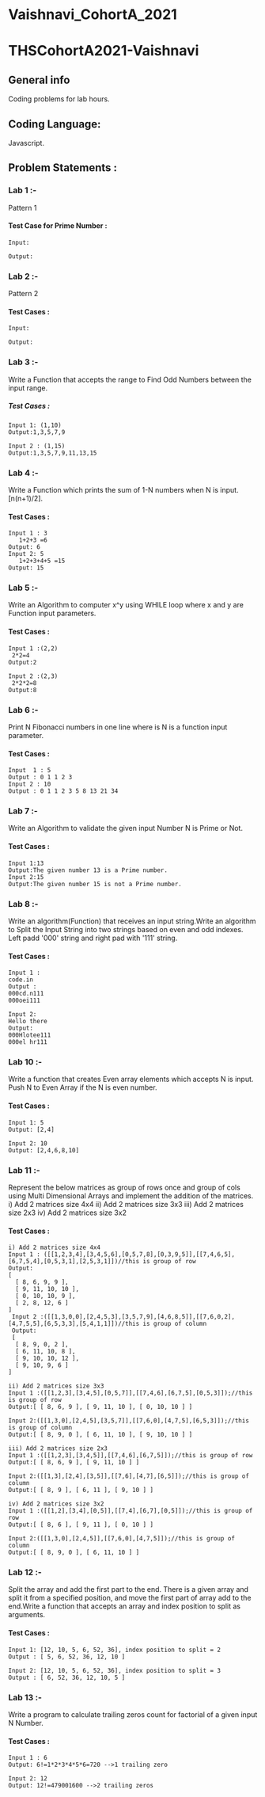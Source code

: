 
# Vaishnavi_CohortA_2021
# THSCohortA2021-Vaishnavi
## General info
Coding problems for lab hours.
## Coding Language:
Javascript.
## Problem Statements :
### Lab 1 :-
Pattern 1
#### Test Case for Prime Number :
```
Input:
  
Output:

```
### Lab 2 :-
Pattern 2
#### Test Cases :
```
Input:

Output:

```
### Lab 3 :-
Write a Function that accepts the range to Find Odd Numbers between the input range.
##### Test Cases :
```
Input 1: (1,10)
Output:1,3,5,7,9

Input 2 : (1,15)
Output:1,3,5,7,9,11,13,15

```
### Lab 4 :-
Write a Function which prints the sum of 1-N numbers when N is input.[n(n+1)/2].
#### Test Cases :
```
Input 1 : 3
   1+2+3 =6
Output: 6
Input 2: 5
   1+2+3+4+5 =15
Output: 15
```

### Lab 5 :-
Write an Algorithm to computer x^y using WHILE loop where x and y are Function input parameters.

#### Test Cases :
```
Input 1 :(2,2)
 2*2=4
Output:2

Input 2 :(2,3)
 2*2*2=8
Output:8

```

### Lab 6 :-
Print N Fibonacci numbers in one line where is N is a function input parameter.
#### Test Cases :
```
Input  1 : 5
Output : 0 1 1 2 3  
Input 2 : 10
Output : 0 1 1 2 3 5 8 13 21 34 

 ```

### Lab 7 :-
Write an Algorithm to validate the given input Number N is Prime or Not. 
#### Test Cases :
```
Input 1:13
Output:The given number 13 is a Prime number.
Input 2:15
Output:The given number 15 is not a Prime number.
```

### Lab 8 :-
Write an algorithm(Function) that receives an input string.Write an algorithm to Split the Input String into two strings based on even and odd indexes. Left padd '000' string and right pad with '111' string.

#### Test Cases :
```
Input 1 :
code.in
Output :
000cd.n111
000oei111

Input 2:
Hello there
Output:
000Hlotee111
000el hr111
```

### Lab 10 :-
Write a function that creates Even array elements which accepts N is input. Push N to Even Array if the N is even number.
#### Test Cases :
```
Input 1: 5 
Output: [2,4] 

Input 2: 10
Output: [2,4,6,8,10] 

```
### Lab 11 :- 
Represent the below matrices as group of rows once and group of cols using Multi Dimensional Arrays and implement the addition of the matrices.
    i) Add 2 matrices size 4x4
   ii) Add 2 matrices size 3x3
  iii) Add 2 matrices size 2x3
   iv) Add 2 matrices size 3x2
#### Test Cases :
```
i) Add 2 matrices size 4x4
Input 1 : ([[1,2,3,4],[3,4,5,6],[0,5,7,8],[0,3,9,5]],[[7,4,6,5],[6,7,5,4],[0,5,3,1],[2,5,3,1]])//this is group of row
Output:
[
  [ 8, 6, 9, 9 ],
  [ 9, 11, 10, 10 ],
  [ 0, 10, 10, 9 ],
  [ 2, 8, 12, 6 ]
]
 Input 2 :([[1,3,0,0],[2,4,5,3],[3,5,7,9],[4,6,8,5]],[[7,6,0,2],[4,7,5,5],[6,5,3,3],[5,4,1,1]])//this is group of column
 Output:
 [
  [ 8, 9, 0, 2 ],
  [ 6, 11, 10, 8 ],
  [ 9, 10, 10, 12 ],
  [ 9, 10, 9, 6 ]
]

ii) Add 2 matrices size 3x3
Input 1 :([[1,2,3],[3,4,5],[0,5,7]],[[7,4,6],[6,7,5],[0,5,3]]);//this is group of row
Output:[ [ 8, 6, 9 ], [ 9, 11, 10 ], [ 0, 10, 10 ] ]

Input 2:([[1,3,0],[2,4,5],[3,5,7]],[[7,6,0],[4,7,5],[6,5,3]]);//this is group of column
Output:[ [ 8, 9, 0 ], [ 6, 11, 10 ], [ 9, 10, 10 ] ]

iii) Add 2 matrices size 2x3
Input 1 :([[1,2,3],[3,4,5]],[[7,4,6],[6,7,5]]);//this is group of row
Output:[ [ 8, 6, 9 ], [ 9, 11, 10 ] ]

Input 2:([[1,3],[2,4],[3,5]],[[7,6],[4,7],[6,5]]);//this is group of column
Output:[ [ 8, 9 ], [ 6, 11 ], [ 9, 10 ] ]

iv) Add 2 matrices size 3x2
Input 1 :([[1,2],[3,4],[0,5]],[[7,4],[6,7],[0,5]]);//this is group of row
Output:[ [ 8, 6 ], [ 9, 11 ], [ 0, 10 ] ]

Input 2:([[1,3,0],[2,4,5]],[[7,6,0],[4,7,5]]);//this is group of column
Output:[ [ 8, 9, 0 ], [ 6, 11, 10 ] ]

```
### Lab 12 :- 
Split the array and add the first part to the end. There is a given array and split it from a specified position, and move the first part of array add to the end.Write a function that accepts an array and index position to split as arguments. 
#### Test Cases :
```
Input 1: [12, 10, 5, 6, 52, 36], index position to split = 2
Output : [ 5, 6, 52, 36, 12, 10 ]

Input 2: [12, 10, 5, 6, 52, 36], index position to split = 3
Output : [ 6, 52, 36, 12, 10, 5 ]

```
### Lab 13 :- 
Write a program to calculate trailing zeros count for factorial of a given input N Number.
#### Test Cases :
```
Input 1 : 6
Output: 6!=1*2*3*4*5*6=720 -->1 trailing zero

Input 2: 12
Output: 12!=479001600 -->2 trailing zeros

```

